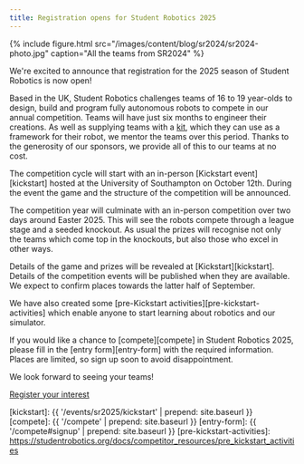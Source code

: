 ```yaml
---
title: Registration opens for Student Robotics 2025
---
```


{% include figure.html src="/images/content/blog/sr2024/sr2024-photo.jpg"
           caption="All the teams from SR2024" %}

We're excited to announce that registration for the 2025 season of Student
Robotics is now open!

Based in the UK, Student Robotics challenges teams of 16 to 19 year-olds to
design, build and program fully autonomous robots to compete in our annual
competition. Teams will have just six months to engineer their creations. As
well as supplying teams with a [kit][kit], which they can use as a framework for
their robot, we mentor the teams over this period. Thanks to the generosity of
our sponsors, we provide all of this to our teams at no cost.

The competition cycle will start with an in-person [Kickstart event][kickstart]
hosted at the University of Southampton on October 12th. During the event the
game and the structure of the competition will be announced.

The competition year will culminate with an in-person competition over two days
around Easter 2025. This will see the robots compete through a league stage and
a seeded knockout. As usual the prizes will recognise not only the teams which
come top in the knockouts, but also those who excel in other ways.

Details of the game and prizes will be revealed at [Kickstart][kickstart].
Details of the competition events will be published when they are available.
We expect to confirm places towards the latter half of September.

We have also created some [pre-Kickstart activities][pre-kickstart-activities]
which enable anyone to start learning about robotics and our simulator.

If you would like a chance to [compete][compete] in Student Robotics 2025,
please fill in the [entry form][entry-form] with the required information.
Places are limited, so sign up soon to avoid disappointment.

We look forward to seeing your teams!

<div class="text-center">
  <a class="button button-primary" href="{{ site.baseurl }}/compete#signup">
    Register your interest
  </a>
</div>

[kit]: https://studentrobotics.org/docs/kit/
[kickstart]: {{ '/events/sr2025/kickstart' | prepend: site.baseurl }}
[compete]: {{ '/compete' | prepend: site.baseurl }}
[entry-form]: {{ '/compete#signup' | prepend: site.baseurl }}
[pre-kickstart-activities]: https://studentrobotics.org/docs/competitor_resources/pre_kickstart_activities
